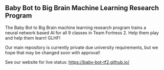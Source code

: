 ## Baby Bot to Big Brain Machine Learning Research Program

The Baby Bot to Big Brain machine learning research program trains a neural network based AI for all 9 classes in Team Fortress 2. Help them play and help them learn! GLHF!

Our main repository is currently private due university requirements, but we hope that may be changed soon with approval!

See our website for live status: https://baby-bot-tf2.github.io/
